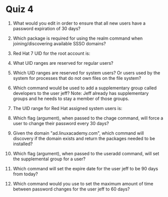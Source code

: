 Quiz 4
======

1) What would you edit in order to ensure that all new users have a password expiration of 30 days?


2) Which package is required for using the realm command when joining/discovering available SSSO domains?


3) Red Hat 7 UID for the root account is:


4) What UID ranges are reserved for regular users?


5) Which UID ranges are reserved for system users? Or users used by the system for processes that do not own files on the file system?


6) Which command would be used to add a supplementary group called developers to the user jeff? Note: Jeff already has supplementary groups and he needs to stay a member of those groups.


7) The UID range for Red Hat assigned system users is:


8) Which flag (argument), when passed to the chage command, will force a user to change their password every 30 days?


9) Given the domain "ad.linuxacademy.com", which command will discovery if the domain exists and return the packages needed to be installed?


10) Which flag (argument), when passed to the useradd command, will set the supplemental group for a user?


11) Which command will set the expire date for the user jeff to be 90 days from today?


12) Which command would you use to set the maximum amount of time between password changes for the user jeff to 60 days?

